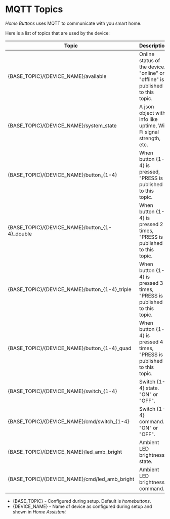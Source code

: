 # MQTT Topics

*Home Buttons* uses MQTT to communicate with you smart home.

Here is a list of topics that are used by the device:

Topic | Description | Retained
------| ----------- | --------
{BASE_TOPIC}/{DEVICE_NAME}/available | Online status of the device. "online" or "offline" is published to this topic. | Yes
{BASE_TOPIC}/{DEVICE_NAME}/system_state | A json object with info like uptime, Wi-Fi signal strength, etc. | Yes
{BASE_TOPIC}/{DEVICE_NAME}/button_{1-4} | When button {1-4} is pressed, "PRESS is published to this topic. | No
{BASE_TOPIC}/{DEVICE_NAME}/button_{1-4}_double | When button {1-4} is pressed 2 times, "PRESS is published to this topic. | No
{BASE_TOPIC}/{DEVICE_NAME}/button_{1-4}_triple | When button {1-4} is pressed 3 times, "PRESS is published to this topic. | No
{BASE_TOPIC}/{DEVICE_NAME}/button_{1-4}_quad | When button {1-4} is pressed 4 times, "PRESS is published to this topic. | No
{BASE_TOPIC}/{DEVICE_NAME}/switch_{1-4} | Switch {1-4} state. "ON" or "OFF". | No
{BASE_TOPIC}/{DEVICE_NAME}/cmd/switch_{1-4} | Switch {1-4} command. "ON" or "OFF". | No
{BASE_TOPIC}/{DEVICE_NAME}/led_amb_bright | Ambient LED brightness state. | No
{BASE_TOPIC}/{DEVICE_NAME}/cmd/led_amb_bright | Ambient LED brightness command. | No

- {BASE_TOPIC} - Configured during setup. Default is *homebuttons*.
- {DEVICE_NAME} - Name of device as configured during setup and shown in *Home Assistant*